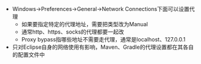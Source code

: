* Windows->Preferences->General->Network Connections下面可以设置代理
    * 如果要指定特定的代理地址，需要把类型改为Manual
    * 通常http、https、socks的代理都要一起改
    * Proxy bypass指哪些地址不需要走代理，通常是localhost、127.0.0.1
* 只对Eclipse自身的网络使用有影响，Maven、Gradle的代理设置都在其各自的配置文件中